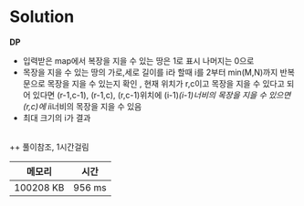 # Solution

**DP**
- 입력받은 map에서 복장을 지을 수 있는 땅은 1로 표시 나머지는 0으로
- 목장을 지을 수 있는 땅의 가로,세로 길이를 i라 할때 i를 2부터 min(M,N)까지 반복문으로 목장을 지을 수 있는지 확인 , 현재 위치가 r,c이고 목장을 지을 수 있다고 되어 있다면 (r-1,c-1), (r-1,c), (r,c-1)위치에 (i-1)*(i-1)너비의 목장을 지을 수 있으면 (r,c)에 i*i너비의 목장을 지을 수 있음
- 최대 크기의 i가 결과

</br>
++ 풀이참조, 1시간걸림 

</br>

|메모리|시간|
|---|---|
|100208 KB|956 ms|
